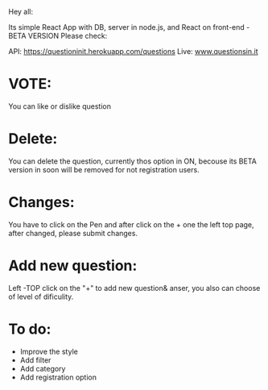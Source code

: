 Hey all:

Its simple React App with DB, server in node.js, and React on front-end  - BETA VERSION
Please check:

API: https://questioninit.herokuapp.com/questions
Live: www.questionsin.it

# VOTE:
You can like or dislike question

# Delete:
You can delete the question, currently thos option in ON, becouse its BETA version in soon will be removed for not registration users.

# Changes:
You have to click on the Pen and after click on the + one the left top page, after changed, please submit changes. 

# Add new question:
Left -TOP click on the "+" to add new question& anser, you also can choose of level of dificulity. 


# To do:


- Improve the style <br />
- Add filter <br />
- Add category <br />
- Add registration option <br />
